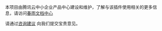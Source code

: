 本项目由腾讯云中小企业产品中心建设和维护，了解与该插件使用相关的更多信息，请访问[春雨文档中心](https://openapp.qq.com/docs/DiscuzX/ims.html) 

请通过[咨询建议](https://support.qq.com/products/164613) 向我们提交宝贵意见。